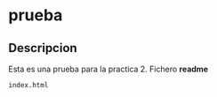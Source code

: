 # prueba
## Descripcion 
Esta es una prueba para la practica 2. Fichero **readme**
```console
index.html
```
